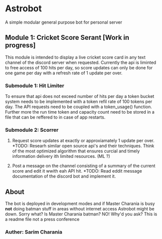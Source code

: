 # Astrobot
A simple modular general purpose bot for personal server

## Module 1: Cricket Score Serant [Work in progress]
This module is intended to display a live cricket score card in any text channel of the discord server when requested. Currently the api is liminted to free access of 100 hits per day, so score updates can only be done for one game per day with a refresh rate of 1 update per over. 

### Submodule 1: Hit Limiter
To ensure that api does not exceed number of hits per day a token bucket system needs to be implemented with a token refil rate of 100 tokens per day. The API requests need to be coupled with a token_usage() function. Further more the run time token and capacity count need to be stored in a file that can be reffered to in case of app restarts. 

### Submodule 2: Scorrer 
1. Request score updates at exactly or approxiamately 1 update per over.
        *TODO: Researh similar open source api's and their techniques. Think of the most optimized algorithm that ensures curcial and timely information delivery ith limited resources. (ML ?)

2. Post a message on the channel consisting of a summary of the current score and edit it wwith eah API hit. 
        *TODO: Read eddit message documentation of the discord bot and implement it.


## About
The bot is deployed in development modes and if Master Charania is busy **not** doing batman stuff in areas without internet access Astrobot might be down. Sorry what? Is Master Charania batman? NO! Why'd you ask? This is a readme file not a press conference

### Auther: Sarim Charania

